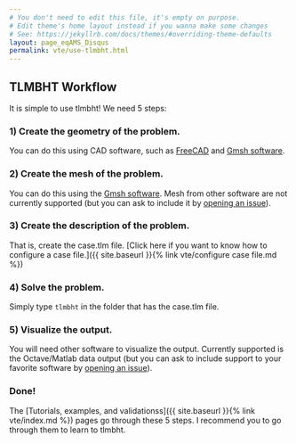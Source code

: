 ```yaml
---
# You don't need to edit this file, it's empty on purpose.
# Edit theme's home layout instead if you wanna make some changes
# See: https://jekyllrb.com/docs/themes/#overriding-theme-defaults
layout: page_eqAMS_Disqus
permalink: vte/use-tlmbht.html
---
```


## TLMBHT Workflow

It is simple to use tlmbht! We need 5 steps:

### 1) Create the geometry of the problem.

You can do this using CAD software, such as [FreeCAD](http://www.freecadweb.org/) and [Gmsh software](http://www.gmsh.info). 

### 2) Create the mesh of the problem.

You can do this using the [Gmsh software](http://www.gmsh.info). Mesh from other software are not currently supported (but you can ask to include it by [opening an issue](https://github.com/hugomilan/tlmbht/issues)).

### 3) Create the description of the problem.

That is, create the case.tlm file. [Click here if you want to know how to configure a case file.]({{ site.baseurl }}{% link vte/configure case file.md %})

### 4) Solve the problem.

Simply type `tlmbht` in the folder that has the case.tlm file.

### 5) Visualize the output.

You will need other software to visualize the output. Currently supported is the Octave/Matlab data output (but you can ask to include support to your favorite software by [opening an issue](https://github.com/hugomilan/tlmbht/issues)).

### Done!

The [Tutorials, examples, and validationss]({{ site.baseurl }}{% link vte/index.md %}) pages go through these 5 steps. I recommend you to go through them to learn to tlmbht.
